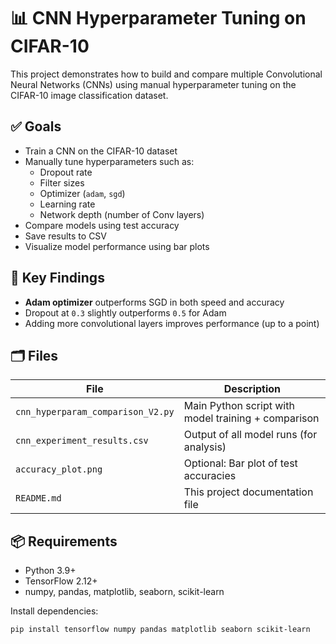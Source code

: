 # 📊 CNN Hyperparameter Tuning on CIFAR-10

This project demonstrates how to build and compare multiple Convolutional Neural Networks (CNNs) using manual hyperparameter tuning on the CIFAR-10 image classification dataset.

## ✅ Goals

- Train a CNN on the CIFAR-10 dataset
- Manually tune hyperparameters such as:
  - Dropout rate
  - Filter sizes
  - Optimizer (`adam`, `sgd`)
  - Learning rate
  - Network depth (number of Conv layers)
- Compare models using test accuracy
- Save results to CSV
- Visualize model performance using bar plots

## 🧠 Key Findings

- **Adam optimizer** outperforms SGD in both speed and accuracy
- Dropout at `0.3` slightly outperforms `0.5` for Adam
- Adding more convolutional layers improves performance (up to a point)

## 🗂 Files

| File                         | Description                              |
|------------------------------|------------------------------------------|
| `cnn_hyperparam_comparison_V2.py` | Main Python script with model training + comparison |
| `cnn_experiment_results.csv`      | Output of all model runs (for analysis) |
| `accuracy_plot.png`              | Optional: Bar plot of test accuracies |
| `README.md`                      | This project documentation file        |

## 📦 Requirements

- Python 3.9+
- TensorFlow 2.12+
- numpy, pandas, matplotlib, seaborn, scikit-learn

Install dependencies:

```bash
pip install tensorflow numpy pandas matplotlib seaborn scikit-learn
